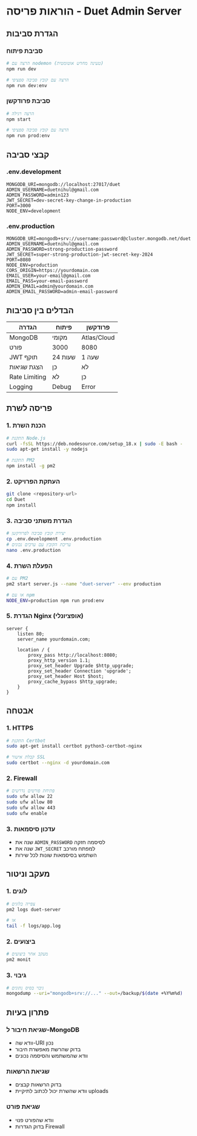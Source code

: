 # הוראות פריסה - Duet Admin Server

## הגדרת סביבות

### סביבת פיתוח
```bash
# הרצה עם nodemon (טעינה מחדש אוטומטית)
npm run dev

# הרצה עם קובץ סביבה ספציפי
npm run dev:env
```

### סביבת פרודקשן
```bash
# הרצה רגילה
npm start

# הרצה עם קובץ סביבה ספציפי
npm run prod:env
```

## קבצי סביבה

### .env.development
```env
MONGODB_URI=mongodb://localhost:27017/duet
ADMIN_USERNAME=duetnihul@gmail.com
ADMIN_PASSWORD=admin123
JWT_SECRET=dev-secret-key-change-in-production
PORT=3000
NODE_ENV=development
```

### .env.production
```env
MONGODB_URI=mongodb+srv://username:password@cluster.mongodb.net/duet
ADMIN_USERNAME=duetnihul@gmail.com
ADMIN_PASSWORD=strong-production-password
JWT_SECRET=super-strong-production-jwt-secret-key-2024
PORT=8080
NODE_ENV=production
CORS_ORIGIN=https://yourdomain.com
EMAIL_USER=your-email@gmail.com
EMAIL_PASS=your-email-password
ADMIN_EMAIL=admin@yourdomain.com
ADMIN_EMAIL_PASSWORD=admin-email-password
```

## הבדלים בין סביבות

| הגדרה | פיתוח | פרודקשן |
|--------|--------|----------|
| MongoDB | מקומי | Atlas/Cloud |
| פורט | 3000 | 8080 |
| JWT תוקף | 24 שעות | 1 שעה |
| הצגת שגיאות | כן | לא |
| Rate Limiting | לא | כן |
| Logging | Debug | Error |

## פריסה לשרת

### 1. הכנת השרת
```bash
# התקנת Node.js
curl -fsSL https://deb.nodesource.com/setup_18.x | sudo -E bash -
sudo apt-get install -y nodejs

# התקנת PM2
npm install -g pm2
```

### 2. העתקת הפרויקט
```bash
git clone <repository-url>
cd Duet
npm install
```

### 3. הגדרת משתני סביבה
```bash
# יצירת קובץ סביבה לפרודקשן
cp .env.development .env.production
# עריכת הקובץ עם ערכים נכונים
nano .env.production
```

### 4. הפעלת השרת
```bash
# עם PM2
pm2 start server.js --name "duet-server" --env production

# או עם npm
NODE_ENV=production npm run prod:env
```

### 5. הגדרת Nginx (אופציונלי)
```nginx
server {
    listen 80;
    server_name yourdomain.com;
    
    location / {
        proxy_pass http://localhost:8080;
        proxy_http_version 1.1;
        proxy_set_header Upgrade $http_upgrade;
        proxy_set_header Connection 'upgrade';
        proxy_set_header Host $host;
        proxy_cache_bypass $http_upgrade;
    }
}
```

## אבטחה

### 1. HTTPS
```bash
# התקנת Certbot
sudo apt-get install certbot python3-certbot-nginx

# קבלת אישור SSL
sudo certbot --nginx -d yourdomain.com
```

### 2. Firewall
```bash
# פתיחת פורטים נדרשים
sudo ufw allow 22
sudo ufw allow 80
sudo ufw allow 443
sudo ufw enable
```

### 3. עדכון סיסמאות
- שנה את `ADMIN_PASSWORD` לסיסמה חזקה
- שנה את `JWT_SECRET` למפתח מורכב
- השתמש בסיסמאות שונות לכל שירות

## מעקב וניטור

### 1. לוגים
```bash
# צפייה בלוגים
pm2 logs duet-server

# או
tail -f logs/app.log
```

### 2. ביצועים
```bash
# מעקב אחר ביצועים
pm2 monit
```

### 3. גיבוי
```bash
# גיבוי בסיס נתונים
mongodump --uri="mongodb+srv://..." --out=/backup/$(date +%Y%m%d)
```

## פתרון בעיות

### שגיאת חיבור ל-MongoDB
- וודא שה-URI נכון
- בדוק שהרשת מאפשרת חיבור
- וודא שהמשתמש והסיסמה נכונים

### שגיאת הרשאות
- בדוק הרשאות קבצים
- וודא שהשרת יכול לכתוב לתיקיית uploads

### שגיאת פורט
- וודא שהפורט פנוי
- בדוק הגדרות Firewall 